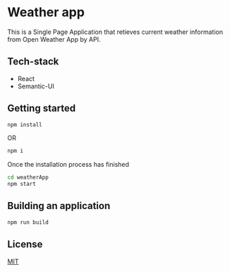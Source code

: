 # Weather app

This is a Single Page Application that retieves current weather information from Open Weather App by API.

## Tech-stack

* React
* Semantic-UI


## Getting started

```bash
npm install
```
OR

```bash
npm i
```
Once the installation process has finished

```bash
cd weatherApp
npm start
```

## Building an application

```bash
npm run build
```


## License
[MIT](https://choosealicense.com/licenses/mit/)
